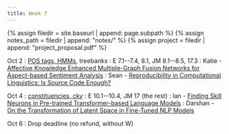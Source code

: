 ```yaml
---
title: Week 7
---
```



{% assign filedir = site.baseurl | append: page.subpath %} 
{% assign notes_path = filedir | append: "notes/" %} 
{% assign project = filedir | append: "project_proposal.pdf" %}

<!--  
Instructions:

INDENTATION COUNTS

Each day should be formatted exactly as follows

Date
: Lessons Covered
  : Reading List
    : In Class Presentations
: **Assignment/Announcement**{: .label}


To add a hyperlink for readings, do it as follows
  : [Example Paper](http://linktopaper.edu)

To make the hyperlink open in a new tab by default
  : [Example Paper](http://linktopaper.edu){:target=_"blank"}

The announcement can be made red for due dates as follows
: **Assignment Due**{: .label .label-red }

-->

Oct 2
: [POS tags, HMMs]({{site.baseurl}}assets/files/poshmm.pdf), treebanks
  : E 7.1--7.4, 8.1, JM 8.1--8.5, 17.3
    : Katie - [Affective Knowledge Enhanced Multiple-Graph Fusion Networks for Aspect-based Sentiment Analysis](https://aclanthology.org/2022.emnlp-main.359/)
    : Sean - [Reproducibility in Computational Linguistics: Is Source Code Enough?](https://aclanthology.org/2022.emnlp-main.150/)

Oct 4
: [constituencies, cky]({{site.baseurl}}assets/files/constit.pdf)
  : E 10.1--10.4, JM 17 (the rest)
    : Ian - [Finding Skill Neurons in Pre-trained Transformer-based Language Models](https://aclanthology.org/2022.emnlp-main.765/)
    : Darshan - [On the Transformation of Latent Space in Fine-Tuned NLP Models](https://aclanthology.org/2022.emnlp-main.97)



Oct 6
: Drop deadline (no refund, without W)

